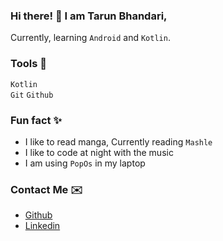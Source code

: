 <!---
  tarun-bhandari/tarun-bhandari is a ✨ special ✨ repository because its `README.md` (this file) appears on your GitHub profile.
  You can click the Preview link to take a look at your changes.
--->

<!--- Small Summary --->
### Hi there! 👋 I am Tarun Bhandari,
Currently, learning `Android` and `Kotlin`. 

### Tools 🧰
`Kotlin`  
`Git` `Github`

### Fun fact ✨  
- I like to read manga, Currently reading `Mashle`
- I like to code at night with the music
- I am using `PopOs` in my laptop  

### Contact Me ✉️
- [Github]('https;//github.com/tarun-bhandari')
- [Linkedin](https://www.linkedin.com/in/tarun-bhandari-17198a2b0/)


